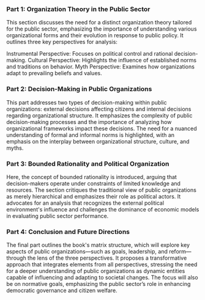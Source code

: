 ### Part 1: Organization Theory in the Public Sector
This section discusses the need for a distinct organization theory tailored for the public sector, emphasizing the importance of understanding various organizational forms and their evolution in response to public policy. It outlines three key perspectives for analysis:

Instrumental Perspective: Focuses on political control and rational decision-making.
Cultural Perspective: Highlights the influence of established norms and traditions on behavior.
Myth Perspective: Examines how organizations adapt to prevailing beliefs and values.

### Part 2: Decision-Making in Public Organizations
This part addresses two types of decision-making within public organizations: external decisions affecting citizens and internal decisions regarding organizational structure. It emphasizes the complexity of public decision-making processes and the importance of analyzing how organizational frameworks impact these decisions. The need for a nuanced understanding of formal and informal norms is highlighted, with an emphasis on the interplay between organizational structure, culture, and myths.

### Part 3: Bounded Rationality and Political Organization
Here, the concept of bounded rationality is introduced, arguing that decision-makers operate under constraints of limited knowledge and resources. The section critiques the traditional view of public organizations as merely hierarchical and emphasizes their role as political actors. It advocates for an analysis that recognizes the external political environment's influence and challenges the dominance of economic models in evaluating public sector performance.

### Part 4: Conclusion and Future Directions
The final part outlines the book's matrix structure, which will explore key aspects of public organizations—such as goals, leadership, and reform—through the lens of the three perspectives. It proposes a transformative approach that integrates elements from all perspectives, stressing the need for a deeper understanding of public organizations as dynamic entities capable of influencing and adapting to societal changes. The focus will also be on normative goals, emphasizing the public sector’s role in enhancing democratic governance and citizen welfare.

